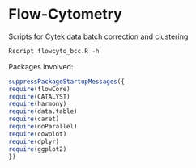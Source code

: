 # Flow-Cytometry
Scripts for Cytek data batch correction and clustering
``` r
Rscript flowcyto_bcc.R -h
```
Packages involved: 
``` r
suppressPackageStartupMessages({
require(flowCore)
require(CATALYST)
require(harmony)
require(data.table)
require(caret)
require(doParallel)
require(cowplot)
require(dplyr)
require(ggplot2)
})
```
